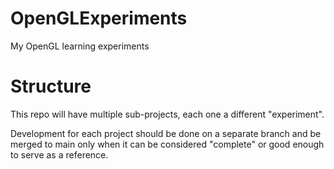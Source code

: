 # OpenGLExperiments

My OpenGL learning experiments

# Structure

This repo will have multiple sub-projects, each one a different "experiment".

Development for each project should be done on a separate branch and be merged to main only when it can be considered "complete" or good enough to serve as a reference.
